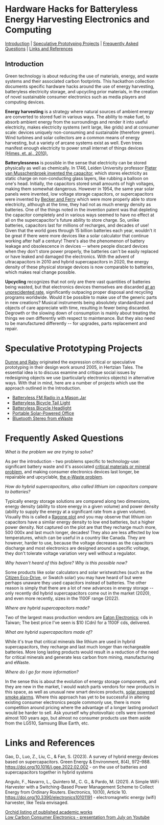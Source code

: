 <!DOCTYPE html>
<html>
<body>
<h1>Hardware Hacks for Batteryless Energy Harvesting Electronics and Computing</h1>
<p><a href="README.md#introduction">Introduction</a> | <a href="README.md#speculativeprototypes">Speculative Prototyping Projects</a> | <a href="README.md#faqs">Frequently Asked Questions</a> | <a href="README.md#links">Links and References</a></p>
  <h2 id="introduction">Introduction</h2>
<p>Green technology is about reducing the use of materials, energy, and waste systems and their associated carbon footprints.  This hackathon collection documents specific hardware hacks around the use of energy harvesting, batteryless electricity storage, and upcycling prior materials, in the creation of novel sustainable consumer electronics such as media players and computing devices.</p>
<p><b>Energy harvesting</b> is a strategy where natural sources of ambient energy are converted to stored fuel in various ways.  The ability to make fuel, to absorb ambient energy from the surroundings and render it into useful electricity, makes electricity systems (writ large, like grids) and at consumer scale: devices uniquely non-consuming and sustainable (therefore green).   Wind turbines and solar collectors are a common means of energy harvesting, but a variety of arcane systems exist as well.  Even trees manifest enough electricity to power small internet of things devices <a href="https://doi.org/10.1109/TNANO.2009.2032293">(Himes, et. al., 2010).</a></p>
<p><b>Batterylessness</b> is possible in the sense that electricity can be stored physically as well as chemically.  In 1746, Leiden University professor <a href="https://top450.universiteitleiden.nl/en/items/de-uitvinding-van-de-condensator">Pieter van Musschenbroek invented the capacitor</a>, which stores electricity as static charge on non-conducting glass layers, like rubbing a balloon on one's head.  Initially, the capacitors stored small amounts of high voltages, making them somewhat dangerous.  However in 1954, the same year solar panels were invented, low voltage storage capacitors, or supercapacitors were invented by <a href="https://patentimages.storage.googleapis.com/a2/f8/a9/b7d5c04a415c8b/US2800616.pdf">Becker and Ferry</a> which were more properly able to store electricity, although at the time, they had not as much energy density as batteries.  One of the things noted in the invention patent was that depleting the capacitor completely and in various ways seemed to have no effect at all on the supercapacitor's future ability to store charge.  So, unlike batteries, capacitors last for millions of recharges, and decades of use!  Given that the world goes through 15 billion batteries each year, wouldn't it be great if there were more devices like a solar calculator that continue working after half a century!  There's also the phenomenon of battery leakage and obsolescence in devices -- where people discard devices when they don't store power properly, the batteries can't be easily replaced or have leaked and damaged the electronics.  With the advent of ultracapacitors in 2010 and hybrid supercapacitors in 2020, the energy density of these physical storage devices is now comparable to batteries, which makes real change possible.</p>
<p><b>Upcycling</b> recognizes that not only are there vast quantities of batteries being wasted, but that electronics devices themselves are discarded <a href="https://labs.ripe.net/author/mirjam/what-do-we-do-with-e-waste/">at an unprecidented rate</a>, significantly outpacing proper disposal and recycling programs worldwide.  Would it be possible to make use of the generic parts in new creations?   Musical instruments being absolutely standardized and objects of care appreciate with time, resulting in fewer being discarded.  Degrowth or the slowing down of consumption is mainly about treating the things we own differently with respect to maintenance.  But they also need to be manufactured differently -- for upgrades, parts replacement and repair.</p>
<h1 id="speculativeprototypes">Speculative Prototyping Projects</h1>
  <p><a href="https://dunneandraby.co.uk">Dunne and Raby</a> originated the expression critical or speculative prototyping in their design work around 2005, in Hertzian Tales.  The essential idea is to discuss examine and critique social issues by redesigning objects we use (particularly electronics objects) in alternative ways.  With that in mind, here are a number of projects which use the approach outlined in the Introduction.</p>
  <ul>
    <li><a href="https://github.com/bksutherland/GreenTechHackathon/blob/main/MasonJarRadio.md">Batteryless FM Radio in a Mason Jar</a></li>
    <li><a href="https://github.com/bksutherland/GreenTechHackathon/blob/main/batterylessbiketaillight.md">Batteryless Bicycle Tail Light</a></li>
    <li><a href="https://github.com/bksutherland/GreenTechHackathon/blob/main/batterylessbikeheadlight.md">Batteryless Bicycle Headlight</a></li>
    <li><a href="https://github.com/bksutherland/GreenTechHackathon/blob/main/portablesolaroffice.md">Portable Solar-Powered Office</</a></li>
    <li><a href="https://github.com/bksutherland/GreenTechHackathon/blob/main/bluetoothewastestereo.md">Bluetooth Stereo from eWaste</a></li>
  </ul>
<h1 id="faqs">Frequently Asked Questions</h1>
  <p><em>What is the problem we are trying to solve?</em></p>
  <p>As per the introduction - two problems specific to technology-use: significant battery waste and it's associated <a href="https://www.irena.org/Energy-Transition/Technology/Critical-materials">critical materials or mineral problem</a>, and making consumer electronics devices last longer, be repairable and upcyclable, <a href="https://labs.ripe.net/author/mirjam/what-do-we-do-with-e-waste/">the e-Waste problem</a>.</p>
  <p><em>How do hybrid supercapacitors, also called lithium ion capacitors compare to batteries?</em></p>
  <p>Typically energy storage solutions are compared along two dimensions, energy density (ability to store energy in a given volume) and power density (ability to supply the energy at a significant rate from a given volume).   Visually this is called a <a href="https://en.wikipedia.org/wiki/Ragone_plot#/media/File:Lithium_Ion_Capacitor_Chart.png">Ragone plot</a> and you may observe that lithium ion capacitors have a similar energy density to low end batteries, but a higher power density.   Not captured on the plot are that they recharge much more, 500 000x and last much longer, decades!  They also are less affected by low temperatures, which can be useful in a country like Canada.  They are however, harder to use, because the voltage decreases as the capacitors discharge and most electronics are designed around a specific voltage, they don't tolerate voltage variation very well without a regulator.
  <p><em>Why haven't heard of this before? Why is this possible now?</em></p>
  <p>Some products like solar calculators and solar wristwatches (such as the <a href="https://www.citizenwatch.com/ca/en/technology-eco-drive.html">Citizen Eco-Drive</a>, or Swatch solar) you may have heard of but were perhaps unaware they used capacitors instead of batteries.  The other reason is simply that there are a lot of new advances in energy storage -- only recently did hybrid supercapacitors come out in the market (2020), and even more recently, sizes in the 1100F range (2022).
  <p><em>Where are hybrid supercapacitors made?</em></p>
  <p>Two of the largest mass production vendors are <a href="https://www.eaton.com/ie/en-gb/company/careers/life-at-eaton/dublin.html">Eaton Electronics</a>; cds in Taiwan;   The best price I've seen is $10 (Cdn) for a 1100F cds, delivered.</p>
  <p><em>What are hybrid supercapacitors made of?</em></p>
  <p>While it's true that critical minerals like lithium are used in hybrid supercapacitors, they recharge and last much longer than rechargeable batteries.  More long lasting products would result in a reduction of the need for critical minerals and generate less carbon from mining, manufacturing and eWaste.</pre></p>
  <p><em>Where do I go for more information?</em></p>
  <p>In the sense this is about the evolution of energy storage components, and they are new in the market, I would watch parts vendors for new products in this space, as well as unusual new smart devices products, <a href="https://www.epishine.com/news/epishine-secures-extensive-agreement-for-solar-powered-smoke-detectors">solar powered smoke alarms</a>.  Where this approach has yet to be successful in altering existing consumer electronics people commonly use, there is more competition around pricing where the advantage of a longer lasting product would be harder to sell.  Ask yourself why photovoltaic cells were invented almost 100 years ago, but almost no consumer products use them aside from the LG510, Samsung Blue Earth, etc.</p>
<h1 id="links">Links and References</h1>
<p>Gao, D., Luo, Z., Liu, C., & Fan, S. (2023). A survey of hybrid energy devices based on supercapacitors. Green Energy & Environment, 8(4), 972–988. <a href="https://doi.org/10.1016/j.gee.2022.02.002">https://doi.org/10.1016/j.gee.2022.02.002</a> - on the use of batteries and supercapacitors together in hybrid systems</br>
  <p>Angulo, F., Navarro, L., Quintero M., C. G., & Pardo, M. (2021). A Simple WiFi Harvester with a Switching-Based Power Management Scheme to Collect Energy from Ordinary Routers. Electronics, 10(10), Article 10. <a href="https://doi.org/10.3390/electronics10101191">https://doi.org/10.3390/electronics10101191</a> - electromagnetic energy (wifi) harvester, like Tesla envisaged.
<p><a href="https://orcid.org/0000-0002-8205-0719">Orchid listing of published academic works</a><br/>
<a href="https://youtu.be/Zicvndw5lNI?si=3cR8pBB4yYd79-CS">Low Carbon Consumer Electronics - presentation from July on Youtube</a><br/>
</p>
</body>
</html>
